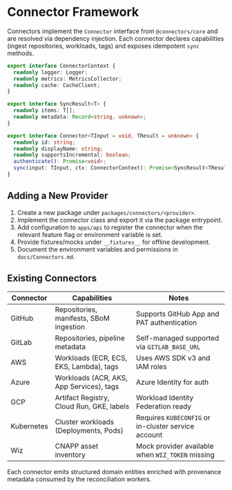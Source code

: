 # Connector Framework

Connectors implement the `Connector` interface from `@connectors/core` and are resolved via dependency injection. Each connector declares capabilities (ingest repositories, workloads, tags) and exposes idempotent `sync` methods.

```ts
export interface ConnectorContext {
  readonly logger: Logger;
  readonly metrics: MetricsCollector;
  readonly cache: CacheClient;
}

export interface SyncResult<T> {
  readonly items: T[];
  readonly metadata: Record<string, unknown>;
}

export interface Connector<TInput = void, TResult = unknown> {
  readonly id: string;
  readonly displayName: string;
  readonly supportsIncremental: boolean;
  authenticate(): Promise<void>;
  sync(input: TInput, ctx: ConnectorContext): Promise<SyncResult<TResult>>;
}
```

## Adding a New Provider

1. Create a new package under `packages/connectors/<provider>`.
2. Implement the connector class and export it via the package entrypoint.
3. Add configuration to `apps/api` to register the connector when the relevant feature flag or environment variable is set.
4. Provide fixtures/mocks under `__fixtures__` for offline development.
5. Document the environment variables and permissions in `docs/Connectors.md`.

## Existing Connectors

| Connector | Capabilities | Notes |
|-----------|--------------|-------|
| GitHub | Repositories, manifests, SBoM ingestion | Supports GitHub App and PAT authentication |
| GitLab | Repositories, pipeline metadata | Self-managed supported via `GITLAB_BASE_URL` |
| AWS | Workloads (ECR, ECS, EKS, Lambda), tags | Uses AWS SDK v3 and IAM roles |
| Azure | Workloads (ACR, AKS, App Services), tags | Azure Identity for auth |
| GCP | Artifact Registry, Cloud Run, GKE, labels | Workload Identity Federation ready |
| Kubernetes | Cluster workloads (Deployments, Pods) | Requires `KUBECONFIG` or in-cluster service account |
| Wiz | CNAPP asset inventory | Mock provider available when `WIZ_TOKEN` missing |

Each connector emits structured domain entities enriched with provenance metadata consumed by the reconciliation workers.
